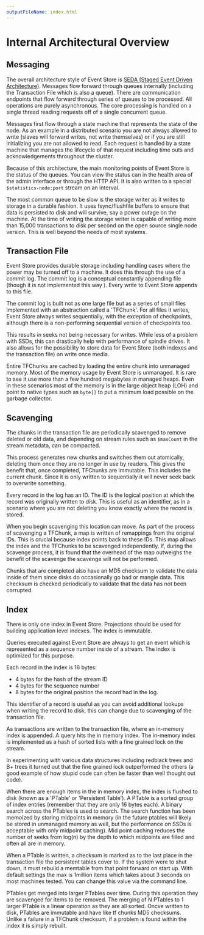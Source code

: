 ```yaml
---
outputFileName: index.html
---
```


# Internal Architectural Overview
<!-- TODO: Not live why? -->
<!-- TODO:  Overview image or intro? -->

<!-- TODO:  Remove as much passive as possible -->
## Messaging
The overall architecture style of Event Store is [SEDA (Staged Event Driven Architecture)](https://en.wikipedia.org/wiki/Staged_event-driven_architecture). Messages flow forward through queues internally (including the Transaction File which is also a queue). There are communication endpoints that flow forward through series of queues to be processed. All operations are purely asynchronous. The core processing is handled on a single thread reading requests off of a single concurrent queue.

Messages first flow through a state machine that represents the state of the node. As an example in a distributed scenario you are not always allowed to write (slaves will forward writes, not write themselves) or if you are still initializing you are not allowed to read. Each request is handled by a state machine that manages the lifecycle of that request including time outs and acknowledgements throughout the cluster.

Because of this architecture, the main monitoring points of Event Store is the status of the queues. You can view the status can in the health area of the admin interface or through the HTTP API. It is also written to a special `$statistics-node:port` stream on an interval.

<!-- TODO:  IMAGE(s)-->

The most common queue to be slow is the storage writer as it writes to storage in a durable fashion. It uses fsync/flushfile buffers to ensure that data is persisted to disk and will survive, say a power outage on the machine. At the time of writing the storage writer is capable of writing more than 15,000 transactions to disk per second on the open source single node version. This is well beyond the needs of most systems.

## Transaction File

Event Store provides durable storage including handling cases where the power may be turned off to a machine. It does this through the use of a commit log. The commit log is a conceptual constantly appending file (though it is not implemented this way <!-- TODO:  This is confusing, link to more details? -->). Every write to Event Store appends to this file.

The commit log is built not as one large file but as a series of small files implemented with an abstraction called a 'TFChunk'. For all files it writes, Event Store always writes sequentially, with the exception of checkpoints, although there is a non-performing sequential version of checkpoints too.

This results in seeks not being necessary for writes. While less of a problem with SSDs, this can drastically help with performance of spindle drives. It also allows for the possibility to store data for Event Store (both indexes and the transaction file) on write once media.

Entire TFChunks are cached by loading the entire chunk into unmanaged memory. Most of the memory usage by Event Store is unmanaged. It is rare to see it use more than a few hundred megabytes in managed heaps. Even in these scenarios most of the memory is in the large object heap (LOH) and point to native types such as `byte[]` to put a minimum load possible on the garbage collector.

## Scavenging

The chunks in the transaction file are periodically scavenged to remove deleted or old data, and depending on stream rules such as `$maxCount` in the stream metadata, can be compacted.

This process generates new chunks and switches them out atomically, deleting them once they are no longer in use by readers. This gives the benefit that, once completed, TFChunks are immutable. This includes the current chunk. Since it is only written to sequentially it will never seek back to overwrite something.

Every record in the log has an ID. The ID is the logical position at which the record was originally written to disk. This is useful as an identifier, as in a scenario where you are not deleting you know exactly where the record is stored.

When you begin scavenging this location can move. As part of the process of scavenging a TFChunk, a map is written of remappings from the original IDs. This is crucial because index points back to these IDs. This map allows the index and the TFChunks to be scavenged independently. If, during the scavenge process, it is found that the overhead of the map outweighs the benefit of the scavenge the scavenge will not be performed.

Chunks that are completed also have an MD5 checksum to validate the data inside of them since disks do occasionally go bad or mangle data. This checksum is checked periodically to validate that the data has not been corrupted.

## Index

There is only one index in Event Store. Projections should be used for building application level indexes. The index is immutable.

Queries executed against Event Store are always to get an event which is represented as a sequence number inside of a stream. The index is optimized for this purpose.

Each record in the index is 16 bytes:

-   4 bytes for the hash of the stream ID
-   4 bytes for the sequence number
-   8 bytes for the original position the record had in the log.

This identifier of a record is useful as you can avoid additional lookups when writing the record to disk, this can change due to scavenging of the transaction file.

As transactions are written to the transaction file, where an in-memory index is appended. A query hits the in memory index. The in-memory index is implemented as a hash of sorted lists with a fine grained lock on the stream.

<!-- TODO:  Is this necessary -->

In experimenting with various data structures including redblack trees and B+ trees it turned out that the fine grained lock outperformed the others (a good example of how stupid code can often be faster than well thought out code).

When there are enough items in the in memory index, the index is flushed to disk (known as a 'PTable' or 'Persistent Table'). A PTable is a sorted group of index entries (remember that they are only 16 bytes each). A binary search across the PTables is used to search. The search function has been memoized by storing midpoints in memory (in the future ptables will likely be stored in unmanaged memory as well, but the performance on SSDs is acceptable with only midpoint caching). Mid point caching reduces the number of seeks from log(n) by the depth to which midpoints are filled and often all are in memory.

When a PTable is written, a checksum is marked as to the last place in the transaction file the persistent tables cover to. If the system were to shut down, it must rebuild a memtable from that point forward on start up. With default settings the max is 1million items which takes about 3 seconds on most machines tested. You can change this value via the command line.

PTables get merged into larger PTables over time. During this operation they are scavenged for items to be removed. The merging of N PTables to 1 larger PTable is a linear operation as they are all sorted. Oncve written to disk, PTables are immutable and have like tf chunks MD5 checksums. Unlike a failure in a TFChunk checksum, if a problem is found within the index it is simply rebuilt.
